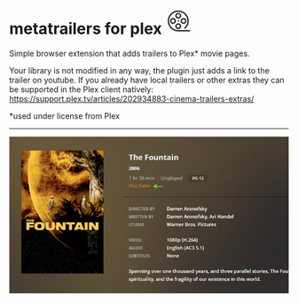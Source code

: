 # metatrailers for plex ![alt tag](https://raw.githubusercontent.com/conceptualspace/metatrailer-for-plex/master/src/img/icon48.png) 

Simple browser extension that adds trailers to Plex* movie pages.

Your library is not modified in any way, the plugin just adds a link to the trailer on youtube. If you already have local trailers or other extras they can be supported in the Plex client natively: https://support.plex.tv/articles/202934883-cinema-trailers-extras/

*used under license from Plex

---

![alt tag](https://raw.githubusercontent.com/conceptualspace/metatrailer-for-plex/master/screenshot.png)
